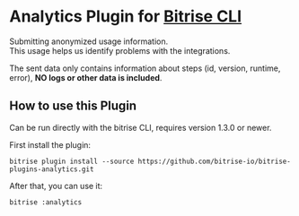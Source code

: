 # Analytics Plugin for [Bitrise CLI](https://github.com/bitrise-io/bitrise)

Submitting anonymized usage information.  
This usage helps us identify problems with the integrations.  

The sent data only contains information about steps (id, version, runtime, error), **NO logs or other data is included**.

## How to use this Plugin  

Can be run directly with the bitrise CLI, requires version 1.3.0 or newer.

First install the plugin:

```
bitrise plugin install --source https://github.com/bitrise-io/bitrise-plugins-analytics.git
```

After that, you can use it:

```
bitrise :analytics
```
